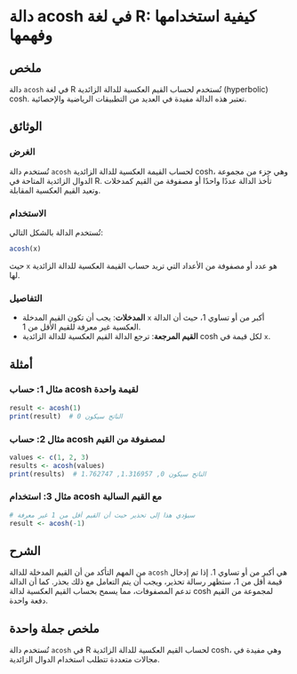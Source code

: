 <!--
Meta Description: # دالة acosh في لغة R: كيفية استخدامها وفهمها ## ملخص دالة `acosh` في لغة R تُستخدم لحساب القيم العكسية للدالة الزائدية (hyperbolic) cosh. تعتبر هذه ا...
Meta Keywords: القيم, acosh, العكسية, الزائدية, للدالة
-->

# دالة acosh في لغة R: كيفية استخدامها وفهمها

## ملخص
دالة `acosh` في لغة R تُستخدم لحساب القيم العكسية للدالة الزائدية (hyperbolic) cosh. تعتبر هذه الدالة مفيدة في العديد من التطبيقات الرياضية والإحصائية.

## الوثائق

### الغرض
تُستخدم دالة `acosh` لحساب القيمة العكسية للدالة الزائدية cosh، وهي جزء من مجموعة الدوال الزائدية المتاحة في R. تأخذ الدالة عددًا واحدًا أو مصفوفة من القيم كمدخلات وتعيد القيم العكسية المقابلة.

### الاستخدام
تُستخدم الدالة بالشكل التالي:
```R
acosh(x)
```
حيث `x` هو عدد أو مصفوفة من الأعداد التي تريد حساب القيمة العكسية للدالة الزائدية لها.

### التفاصيل
- **المدخلات**: يجب أن تكون القيم المدخلة `x` أكبر من أو تساوي 1، حيث أن الدالة العكسية غير معرفة للقيم الأقل من 1.
- **القيم المرجعة**: ترجع الدالة القيم العكسية للدالة الزائدية cosh لكل قيمة في `x`.

## أمثلة

### مثال 1: حساب acosh لقيمة واحدة
```R
result <- acosh(1)
print(result)  # الناتج سيكون 0
```

### مثال 2: حساب acosh لمصفوفة من القيم
```R
values <- c(1, 2, 3)
results <- acosh(values)
print(results)  # الناتج سيكون 0, 1.316957, 1.762747
```

### مثال 3: استخدام acosh مع القيم السالبة
```R
# سيؤدي هذا إلى تحذير حيث أن القيم أقل من 1 غير معرفة
result <- acosh(-1)  
```

## الشرح
من المهم التأكد من أن القيم المدخلة للدالة `acosh` هي أكبر من أو تساوي 1. إذا تم إدخال قيمة أقل من 1، ستظهر رسالة تحذير، ويجب أن يتم التعامل مع ذلك بحذر. كما أن الدالة تدعم المصفوفات، مما يسمح بحساب القيم العكسية لدالة cosh لمجموعة من القيم دفعة واحدة.

## ملخص جملة واحدة
تُستخدم دالة `acosh` في R لحساب القيم العكسية للدالة الزائدية cosh، وهي مفيدة في مجالات متعددة تتطلب استخدام الدوال الزائدية.